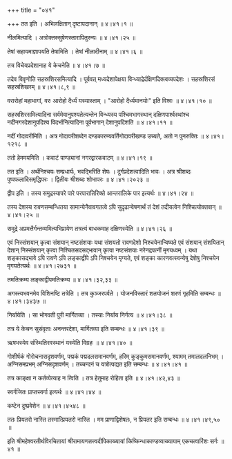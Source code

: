+++
title = "०४१"

+++
तत इति । अभिलक्षितान् दृष्टापदानान्  ॥  ४।४१।१  ॥   

  

नीलमित्यादि । अत्रोक्तस्सुषेणस्तारापितुरन्यः  ॥  ४।४१।२५  ॥   

  

तेषां सहायमाज्ञापयति तेषामिति । तेषां नीलादीनाम्  ॥  ४।४१।६  ॥   

  

तत्र विचेयप्रदेशानाह ये केचनेति  ॥  ४।४१।७  ॥   

  

तदेव विवृणोति सहस्रशिरसमित्यादि । पूर्ववत् मध्यदेशापेक्षया विन्ध्याद्रेर्दक्षिणदिक्त्वव्यपदेशः । सहस्रशिरसं सहस्रशिखरम्  ॥  ४।४१।८,९  ॥   

  

वरारोहां महाभागां, वरः आरोहो दैर्ध्यं यस्यास्ताम् । "आरोहो दैर्ध्यमानयोः" इति विश्वः  ॥  ४।४१।१०  ॥   

  

सहस्रशिरसमित्यादिना सर्वमेवानुपश्यतेत्यन्तेन विन्ध्यस्य पश्चिमभागस्थान् दक्षिणपार्श्वस्थांश्च नदीनगरदेशानुपदिश्य विदर्भानित्यादिना पूर्वभागान् देशानुपदिशति  ॥  ४।४१।११  ॥   

  

नदीं गोदावरीमिति । अत्र गोदावरीशब्देन दण्डकारण्यवर्तिगोदावरीखण्ड उच्यते, अतो न पुनरुक्तिः  ॥  ४।४१।१२१८  ॥   

  

ततो हेममयमिति । कवाटं पाण्ड्यानां नगरद्वारकवाटम्  ॥  ४।४१।१९  ॥   

  

तत इति । अर्थनिश्चयः सम्प्रधार्यः, भवद्भिरिति शेषः । दुर्गप्रदेशत्वादिति भावः । अत्र श्रीशब्दः पुष्पफलादिसमृद्धिपरः । द्वितीयः श्रीशब्दः शोभापरः  ॥  ४।४१।२०२३  ॥   

  

द्वीप इति । तस्य समुद्रस्यापरे पारे परपारातिरिक्ते आन्तरालिके पार इत्यर्थः  ॥  ४।४१।२४  ॥   

  

तस्य देशस्य रावणसम्बन्धितया सामान्येनैवावगतत्वे ऽपि सुदृढान्वेषणार्थं तं देशं तदीयत्वेन निश्चित्योक्तवान्  ॥  ४।४१।२५  ॥   

  

समुद्रे अप्रमत्तैर्गन्तव्यमित्यभिप्रायेण तत्रत्यं बाधकमाह दक्षिणस्येति  ॥  ४।४१।२६  ॥   

  

एवं निस्संशयान् कृत्वा संशयान् नष्टसंशयाः यथा संशयतो रावणदेशो निश्चयेनान्विष्यते एवं संशयान् संशयितान् देशान् निस्संशयान् कृत्वा निश्चितसदसद्भावान् कृत्वा नष्टसंशयाः नरेनद्रपत्नीं मृगयध्वम् । यथा शङ्कासद्भावे ऽपि रावणे ऽपि लङ्काद्वीपे ऽपि निश्चयेन मृग्यते, एवं शङ्का कारणवत्स्वन्येषु देशेषु निश्चयेन मृगयतेत्यर्थः  ॥  ४।४१।२७३१  ॥   

  

तमतिक्रम्य लङ्काद्वीपमतिक्रम्य  ॥  ४।४१।३२,३३  ॥   

  

अगस्त्यभवनमेव विशिनष्टि तत्रेति । तत्र कुञ्जरपर्वते । योजनविस्तारं शतयोजनं शरणं गृहमिति सम्बन्धः  ॥  ४।४१।३४३७  ॥   

  

निर्यायेति । सा भोगवती पुरी मार्गितव्या । तस्याः निर्याय निर्गत्य  ॥  ४।४१।३८  ॥   

  

तत्र ये केचन सुसंवृताः अनन्तरदेशा, मार्गितव्या इति सम्बन्धः  ॥  ४।४१।३९  ॥   

  

ऋषभस्येव संस्थितिरवस्थानं यस्येति विग्रहः  ॥  ४।४१।४०  ॥   

  

गोशीर्षकं गोरोचनासदृशवर्णम्, पद्मकं पद्मदलसमानवर्णम्, हरिम् कुङ्कुमसमानवर्णम्, श्यामम् तमालदलनिभम् । अग्निसमप्रभम् अग्निसदृशवर्णम् । तच्चन्दनं च यत्रोत्पद्यत इति सम्बन्धः  ॥  ४।४१।४१  ॥   

  

तत्र काङ्क्षा न कर्तव्येत्याह न त्विति । तत्र हेतुमाह रोहिता इति  ॥  ४।४१।४२,४३  ॥   

  

स्वर्गजितः प्राप्तस्वर्गा इत्यर्थः  ॥  ४।४१।४४  ॥   

  

कष्टेन दुष्प्रवेशेन  ॥  ४।४१।४५४८  ॥   

  

ततः प्रियतरो नास्ति तस्मात्प्रियतरो नास्ति । मम प्राणाद्विशेषतः, न प्रियतर इति सम्बन्धः  ॥  ४।४१।४९,५०  ॥   

  

इति श्रीमहेश्वरतीर्थविरचितायां श्रीरामायणतत्त्वदीपिकाख्यायां किष्किन्धाकाण्डव्याख्यायाम् एकचत्वारिंशः सर्गः  ॥  ४१  ॥   

  


